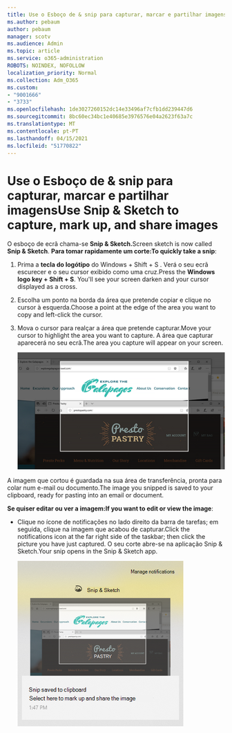 ```yaml
---
title: Use o Esboço de & snip para capturar, marcar e partilhar imagens
ms.author: pebaum
author: pebaum
manager: scotv
ms.audience: Admin
ms.topic: article
ms.service: o365-administration
ROBOTS: NOINDEX, NOFOLLOW
localization_priority: Normal
ms.collection: Adm_O365
ms.custom:
- "9001666"
- "3733"
ms.openlocfilehash: 1de3027260152dc14e33496af7cfb1dd239447d6
ms.sourcegitcommit: 8bc60ec34bc1e40685e3976576e04a2623f63a7c
ms.translationtype: MT
ms.contentlocale: pt-PT
ms.lasthandoff: 04/15/2021
ms.locfileid: "51770822"
---
```

# <a name="use-snip--sketch-to-capture-mark-up-and-share-images"></a><span data-ttu-id="cd1b0-102">Use o Esboço de & snip para capturar, marcar e partilhar imagens</span><span class="sxs-lookup"><span data-stu-id="cd1b0-102">Use Snip & Sketch to capture, mark up, and share images</span></span>

<span data-ttu-id="cd1b0-103">O esboço de ecrã chama-se **Snip & Sketch.**</span><span class="sxs-lookup"><span data-stu-id="cd1b0-103">Screen sketch is now called **Snip & Sketch**.</span></span> <span data-ttu-id="cd1b0-104">**Para tomar rapidamente um corte:**</span><span class="sxs-lookup"><span data-stu-id="cd1b0-104">**To quickly take a snip**:</span></span>

1. <span data-ttu-id="cd1b0-105">Prima a **tecla do logótipo** do Windows + Shift + S . Verá o seu ecrã escurecer e o seu cursor exibido como uma cruz.</span><span class="sxs-lookup"><span data-stu-id="cd1b0-105">Press the **Windows logo key + Shift + S**. You'll see your screen darken and your cursor displayed as a cross.</span></span> 

2. <span data-ttu-id="cd1b0-106">Escolha um ponto na borda da área que pretende copiar e clique no cursor à esquerda.</span><span class="sxs-lookup"><span data-stu-id="cd1b0-106">Choose a point at the edge of the area you want to copy and left-click the cursor.</span></span> 

3. <span data-ttu-id="cd1b0-107">Mova o cursor para realçar a área que pretende capturar.</span><span class="sxs-lookup"><span data-stu-id="cd1b0-107">Move your cursor to highlight the area you want to capture.</span></span> <span data-ttu-id="cd1b0-108">A área que capturar aparecerá no seu ecrã.</span><span class="sxs-lookup"><span data-stu-id="cd1b0-108">The area you capture will appear on your screen.</span></span>

   ![imagem de seleção destacada](media/snipone.png)

<span data-ttu-id="cd1b0-110">A imagem que cortou é guardada na sua área de transferência, pronta para colar num e-mail ou documento.</span><span class="sxs-lookup"><span data-stu-id="cd1b0-110">The image you snipped is saved to your clipboard, ready for pasting into an email or document.</span></span> 

<span data-ttu-id="cd1b0-111">**Se quiser editar ou ver a imagem:**</span><span class="sxs-lookup"><span data-stu-id="cd1b0-111">**If you want to edit or view the image**:</span></span> 

- <span data-ttu-id="cd1b0-112">Clique no ícone de notificações no lado direito da barra de tarefas; em seguida, clique na imagem que acabou de capturar.</span><span class="sxs-lookup"><span data-stu-id="cd1b0-112">Click the notifications icon at the far right side of the taskbar; then click the picture you have just captured.</span></span> <span data-ttu-id="cd1b0-113">O seu corte abre-se na aplicação Snip & Sketch.</span><span class="sxs-lookup"><span data-stu-id="cd1b0-113">Your snip opens in the Snip & Sketch app.</span></span>

   ![imagem de imagem exibindo em app de snipping](media/sniptwo.png)

